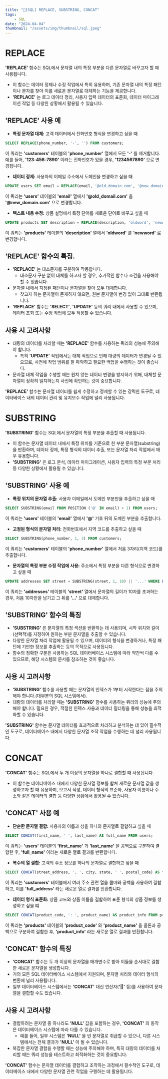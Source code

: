```yaml
---
title: "💉[SQL] REPLACE, SUBSTRING, CONCAT"
tags:
    - SQL
date: "2024-04-04"
thumbnail: "/assets/img/thumbnail/sql.jpeg"
---
```


# REPLACE
**'REPLACE'** 함수는 SQL에서 문자열 내의 특정 부분을 다른 문자열로 바꾸고자 할 때 사용됩니다.
- 이 함수는 데이터 정제나 수정 작업에서 특히 유용하며, 기존 문자열 내의 특정 패턴이나 문자를 찾아 이를 새로운 문자열로 대체하는 기능을 제공합니다.
- **'REPLACE'** 는 로그 데이터 정리, 사용자 입력 데이터의 표준화, 데이터 마이그레이션 작업 등 다양한 상황에서 활용될 수 있습니다.

## 'REPLACE' 사용 예
- **특정 문자열 대체:** 고객 데이터에서 전화번호 형식을 변경하고 싶을 때
```sql
SELECT REPLACE(phone_number, '-', '') FROM customers;
```
이 쿼리는 **'customers'** 테이블의 **'phone_number'** 열에서 모든 **'-'** 를 제거합니다.
예를 들어, **'123-456-7890'** 이라는 전화번호가 있을 경우, **'1234567890'** 으로 변경됩니다.

- **데이터 정제:** 사용자의 이메일 주소에서 도메인을 변경하고 싶을 때
```sql
UPDATE users SET email = REPLACE(email, '@old_domain.com', '@new_domain.com');
```
이 쿼리는 **'users'** 테이블의 **'email'** 열에서 **'@old_domail.com'** 을 **'@new_domain.com'** 으로 변경합니다.

- **텍스트 내용 수정:** 상품 설명에서 특정 단어를 새로운 단어로 바꾸고 싶을 때
```sql
UPDATE products SET description = REPLACE(description, 'oldword', 'newword');
```
이 쿼리는 **'products'** 테이블의 **'description'** 열에서 **'oldword'** 를 **'newword'** 로 변경합니다.

## 'REPLACE' 함수의 특징.
- **'REPLACE'** 는 대소문자를 구분하여 작동합니다.
    - 대소문자 구분 없이 대체를 하고자 할 경우, 추가적인 함수나 조건을 사용해야 할 수 있습니다.
- 문자열 내에서 지정된 패턴이나 문자열을 찾아 모두 대체합니다.
    - 찾고자 하는 문자열이 존재하지 않으면, 원본 문자열이 변경 없이 그대로 반환됩니다.
- **'REPLACE'** 함수는 **'SELECT'**, **'UPDATE'** 등의 쿼리 내에서 사용할 수 있으며, 데이터 조회 또는 수정 작업에 모두 적용할 수 있습니다.

## 사용 시 고려사항
- 대량의 데이터를 처리할 때는 **'REPLACE'** 함수를 사용하는 쿼리의 성능에 주의해야 합니다.
    - 특히 **'UPDATE'** 작업에서는 대체 작업으로 인해 대량의 데이터가 변경될 수 있으므로, 사전에 작업 범위를 잘 파악하고 필요한 백업을 수행하는 것이 좋습니다.
- 문자열 대체 작업을 수행할 때는 원치 않는 데이터 변경을 방지하기 위해, 대체할 문자열이 정확히 일치하는지 사전에 확인하는 것이 중요합니다.

**'REPLACE'** 함수는 문자열 데이터를 쉽게 수정하고 정제할 수 있는 강력한 도구로, 데이터베이스 내의 데이터 관리 및 유지보수 작업에 널리 사용됩니다.

# SUBSTRING
**'SUBSTRING'** 함수는 SQL에서 문자열의 특정 부분을 추출할 때 사용됩니다.
- 이 함수는 문자열 데이터 내에서 특정 위치를 기준으로 한 부분 문자열(substring)을 반환하며, 데이터 정제, 특정 형식의 데이터 추출, 또는 문자열 처리 작업에서 매우 유용합니다.
- **'SUBSTRING'** 은 로그 분석, 데이터 마이그레이션, 사용자 입력의 특정 부분 처리 등 다양한 상황에서 활용될 수 있습니다.

## 'SUBSTRING' 사용 예
- **특정 위치의 문자열 추출:** 사용자 이메일에서 도메인 부분만을 추출하고 싶을 때
```sql
SELECT SUBSTRING(email FROM POSITION ('@' IN email) + 1) FROM users;
```
이 쿼리는 **'users'** 테이블의 **'email'** 열에서 **'@'** 기호 뒤의 도메인 부분을 추출합니다.

- **고정된 형식의 문자열 처리:** 전화번호에서 지역 코드를 추출하고 싶을 때
```sql
SELECT SUBSTRING(phone_number, 1, 3) FROM customers;
```
이 쿼리는 **'customers'** 테이블의 **'phone_number'** 열에서 처음 3자리(지역 코드)를 추출합니다.

- **문자열의 특정 부분 수정 작업에 사용:** 주소에서 특정 부분을 다른 형식으로 변경하고 싶을 때
```sql
UPDATE addresses SET street = SUBSTRING(street, 1, 10) || '...' WHERE LENGTH(street) > 10;
```
이 쿼리는 **'addresses'** 테이블의 **'street'** 열에서 문자열의 길이가 10자를 초과하는 경우, 처음 10자만을 남기고 그 뒤를 **'...'** 으로 대체합니다.

## 'SUBSTRING' 함수의 특징
- **'SUBSTRING'** 은 문자열의 특정 섹션을 반환하는 데 사용되며, 시작 위치와 길이(선택적)를 지정하여 원하는 부분 문자열을 추출할 수 있습니다.
- 다양한 문자열 처리 작업에 활용될 수 있으며, 데이터의 형식을 변경하거나, 특정 패턴에 기반한 정보를 추출하는 등의 목적으로 사용됩니다.
- 함수의 정확한 구문은 사용하는 SQL 데이터베이스 시스템에 따라 약간씩 다를 수 있으므로, 해당 시스템의 문서를 참조하는 것이 좋습니다.

## 사용 시 고려사항
- **'SUBSTRING'** 함수를 사용할 때는 문자열의 인덱스가 1부터 시작한다는 점을 주의해야 합니다.(대부분의 SQL 시스템에서).
- 대량의 데이터를 처리할 때는 **'SUBSTRING'** 함수를 사용하는 쿼리의 성능에 주의해야 합니다. 필요한 경우, 적절한 인덱스 사용과 데이터 필터링을 통해 성능을 최적화할 수 있습니다.

**'SUBSTRING'** 함수는 문자열 데이터를 효과적으로 처리하고 분석하는 데 있어 필수적인 도구로, 데이터베이스 내에서 다양한 문자열 조작 작업을 수행하는 데 널리 사용됩니다.

# CONCAT
**'CONCAT'** 함수는 SQL에서 두 개 이상의 문자열을 하나로 결합할 때 사용됩니다.
- 이 함수는 데이터베이스 내에서 다양한 문자열 정보를 합쳐 새로운 문자열 값을 생성하고자 할 때 유용하며, 보고서 작성, 데이터 형식의 표준화, 사용자 이름이나 주소와 같은 데이터의 결합 등 다양한 상황에서 활용될 수 있습니다.

## 'CONCAT' 사용 예
- **단순한 문자열 결합:** 사용자의 이름과 성을 하나의 문자열로 결합하고 싶을 때
```sql
SELECT CONCAT(first_name, ' ', last_name) AS full_name FROM users;
```
이 쿼리는 **'users'** 테이블의 **'first_name'** 과 **'last_name'** 을 공백으로 구분하여 결합한 후, **'full_name'** 이라는 새로운 열로 결과를 반환합니다.

- **복수의 열 결합:** 고객의 주소 정보를 하나의 문자열로 결합하고 싶을 때
```sql
SELECT CONCAT(street_address, ', ', city, state, ' ', postal_code) AS full_address FROM customers;
```
이 쿼리는 **'customers'** 테이블에서 여러 주소 관련 열을 콤마와 공백을 사용하여 결합하고, 이를 **'full_address'** 라는 새로운 열로 결과를 반환합니다.

- **데이터 형식 표준화:** 상품 코드와 상품 이름을 결합하여 표준 형식의 상품 정보를 생성하고 싶을 떄
```sql
SELECT CONCAT(product_code, ': ', product_name) AS product_info FROM products;
```
이 쿼리는 **'products'** 테이블의 **'product_code'** 와 **'product_name'** 을 콜론과 공백으로 구분하여 결합한 후,
**'product_info'** 라는 새로운 열로 결과를 반환합니다.

## 'CONCAT' 함수의 특징
- **'CONCAT'** 함수는 두 개 이상의 문자열을 매개변수로 받아 이들을 순서대로 결합한 새로운 문자열을 생성합니다.
- 거의 모든 SQL 데이터베이스 시스템에서 지원되며, 문자열 처리와 데이터 형식의 변환에 널리 사용됩니다.
- 일부 데이터베이스 시스템에서는 **'CONCAT'** 대신 연산자(**'||'** 등)를 사용하여 문자열을 결합할 수도 있습니다.

## 사용 시 고려사항
- 결합하려는 문자열 중 하나라도 **'NULL'** 값을 포함하는 경우, **'CONCAT'** 의 동작은 데이터베이스 시스템에 따라 다를 수 있습니다.
    - 예를 들어, 일부 시스템은 **'NULL'** 을 빈 문자열로 취급할 수 있으나, 다른 시스템에서는 전체 결과가 **'NULL'** 이 될 수 있습니다.
- 복잡한 문자열 결합을 수행할 때는 성능에 주의해야 하며, 특히 대량의 데이터를 처리할 때는 쿼리 성능을 테스트하고 최적화하는 것이 중요합니다.

**'CONCAT'** 함수는 문자열 데이터를 결합하고 조작하는 과정에서 필수적인 도구로, 데이터베이스 내에서 다양한 문자열 관련 작업을 구행하는 데 활용됩니다.
